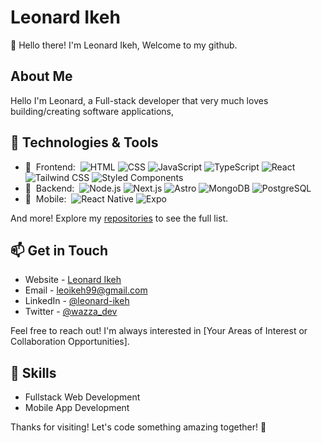 # Leonard Ikeh

👋 Hello there! I'm Leonard Ikeh, Welcome to my github.

## About Me

Hello I'm Leonard, a Full-stack developer that very much loves building/creating software applications,

## 🔧 Technologies & Tools

- 📱 &nbsp;Frontend:&nbsp;
![HTML](https://img.shields.io/badge/-HTML5-E34F26?style=for-the-badge&logo=html5&logoColor=white)
![CSS](https://img.shields.io/badge/-CSS3-1572B6?style=for-the-badge&logo=css3&logoColor=white)
![JavaScript](https://img.shields.io/badge/-JavaScript-F7DF1E?style=for-the-badge&logo=javascript&logoColor=black)
![TypeScript](https://img.shields.io/badge/-TypeScript-007ACC?style=for-the-badge&logo=typescript) 
![React](https://img.shields.io/badge/-React-61DAFB?style=for-the-badge&logo=react&logoColor=black)
![Tailwind CSS](https://img.shields.io/badge/-Tailwind_CSS-38B2AC?style=for-the-badge&logo=tailwind-css&logoColor=white)
![Styled Components](https://img.shields.io/badge/-Styled_Components-DB7093?style=for-the-badge&logo=styled-components&logoColor=white)
- 📱 &nbsp;Backend:&nbsp;
![Node.js](https://img.shields.io/badge/-Node.js-339933?style=for-the-badge&logo=node.js&logoColor=white)
![Next.js](https://img.shields.io/badge/-Next.js-000000?style=for-the-badge&logo=next.js&logoColor=white)
![Astro](https://img.shields.io/badge/-Astro-ff5d01?style=for-the-badge&logo=astro&logoColor=white)
![MongoDB](https://img.shields.io/badge/-MongoDB-47A248?style=for-the-badge&logo=mongodb&logoColor=white)
![PostgreSQL](https://img.shields.io/badge/-PostgreSQL-336791?style=for-the-badge&logo=postgresql&logoColor=white)
- 📱 &nbsp;Mobile:&nbsp;
![React Native](https://img.shields.io/badge/-React_Native-61DAFB?style=for-the-badge&logo=react&logoColor=black)
![Expo](https://img.shields.io/badge/-Expo-000020?style=for-the-badge&logo=expo&logoColor=white)

And more! Explore my [repositories](https://github.com/leoikeh99?tab=repositories) to see the full list.  

## 📫 Get in Touch

- Website - [Leonard Ikeh](https://leonardikeh.netlify.app/)
- Email - leoikeh99@gmail.com
- LinkedIn - [@leonard-ikeh](https://www.linkedin.com/in/leonard-ikeh-22367a209/)
- Twitter - [@wazza_dev](https://www.twitter.com/wazza_dev)

Feel free to reach out! I'm always interested in [Your Areas of Interest or Collaboration Opportunities].

## 💼 Skills

- Fullstack Web Development
- Mobile App Development 

Thanks for visiting! Let's code something amazing together! 🚀
